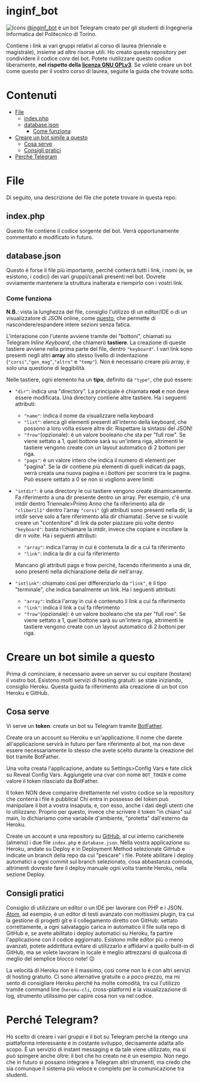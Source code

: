 # inginf_bot
![Icons](https://i.imgur.com/YLSSaGU.png)
[@inginf_bot](https://t.me/inginf_bot) è un bot Telegram creato per gli studenti di Ingegneria Informatica del Politecnico di Torino.

Contiene i link ai vari gruppi relativi al corso di laurea (triennale e magistrale), insieme ad altre risorse utili.
Ho creato questa repository per condividere il codice *core* del bot. Potete riutilizzare questo codice liberamente, **nel rispetto della [licenza GNU GPLv3](https://www.gnu.org/licenses/gpl-3.0.html)**.
Se volete creare un bot come questo per il vostro corso di laurea, seguite la guida che trovate sotto.

# Contenuti

- [File](#files)
	- [index.php](#index.php)
	- [database.json](#database.json)
		- [Come funziona](#come-funziona)
- [Creare un bot simile a questo](#creare-un-bot-simile-a-questo)
	- [Cosa serve](#cosa-serve)
	- [Consigli pratici](#consigli-pratici)
- [Perché Telegram](#perché-telegram)

# File

Di seguito, una descrizione dei file che potete trovare in questa repo:

## index.php

Questo file contiene il codice sorgente del bot. Verrà opportunamente commentato e modificato in futuro.

## database.json

Questo è forse il file più importante, perché conterrà tutti i link, i nomi (e, se esistono, i codici) dei vari gruppi/canali presenti nel bot. Dovrete ovviamente mantenere la struttura inalterata e riempirlo con i vostri link.

### Come funziona

**N.B.**: vista la lunghezza del file, consiglio l'utilizzo di un editor/IDE o di un visualizzatore di JSON online, come [questo](https://jsonformatter.curiousconcept.com/), che permette di nascondere/espandere intere sezioni senza fatica.

L'interazione con l'utente avviene tramite dei "bottoni", chiamati su Telegram *Inline Keyboard*, che chiamerò **tastiere**. La creazione di queste tastiere avviene nella prima parte del file, dentro `"keyboard"`.
I vari link sono presenti negli altri **array** allo stesso livello di indentazione (`"corsi"`,`"gen_mag"`,`"altro"` e `"temp"`). Non è necessario creare più array, è solo una questione di leggibilità.

Nelle tastiere, ogni elemento ha un **tipo**, definito da `"type"`, che può essere:

- `"dir"`: indica una "directory". La principale è chiamata **root** e non deve essere modificata. Una directory contiene altre tastiere.
Ha i seguenti attributi:

	- `"name"`: indica il nome da visualizzare nella keyboard
	- `"list"`: elenca gli elementi presenti all'interno della keyboard, che possono a loro volta essere altre dir. Rispettare la sintassi del JSON!
	- `"frow"`(opzionale): è un valore booleano che sta per "full row". Se viene settato a 1, quel bottone sarà su un'intera riga, altrimenti le tastiere vengono create con un layout automatico di 2 bottoni per riga.
	- `"pags"`: è un valore intero che indica il numero di elementi per "pagina". Se la dir contiene più elementi di quelli indicati da pags, verrà creata una nuova pagina e i bottoni per scorrere tra le pagine. Può essere settato a 0 se non si vogliono avere limiti

- `"intdir"`: è una directory le cui tastiere vengono create dinamicamente. Fa riferimento a una dir presente dentro un array. Per esempio, c'è una intdir dentro Triennale>Primo Anno che fa riferimento alla dir `"cliberil1"` dentro l'array `"corsi"` (gli attributi sono presenti nella dir, la intdir serve solo a fare riferimento alla dir chiamata). Serve se si vuole creare un "contenitore" di link da poter piazzare più volte dentro `"keyboard"`: basta richiamare la intdir, invece che copiare e incollare la dir n volte.
Ha i seguenti attributi:

	- `"array"`: indica l'array in cui è contenuta la dir a cui fa riferimento
	- `"link"`: indica la dir a cui fa riferimento

	Mancano gli attributi pags e frow perché, facendo riferimento a una dir, sono presenti nella dichiarazione della dir nell'array.

- `"intlink"`: chiamato così per differenziarlo da `"link"`, è il tipo "terminale", che indica banalmente un link.
Ha i seguenti attributi:

	- `"array"`: indica l'array in cui è contenuto il link a cui fa riferimento
	- `"link"`: indica il link a cui fa riferimento
	- `"frow"`(opzionale): è un valore booleano che sta per "full row". Se viene settato a 1, quel bottone sarà su un'intera riga, altrimenti le tastiere vengono create con un layout automatico di 2 bottoni per riga.

# Creare un bot simile a questo

Prima di cominciare, è necessario avere un server su cui ospitare (hostare) il vostro bot. Esistono molti servizi di hosting gratuiti: se state iniziando, consiglio Heroku.
Questa guida fa riferimento alla creazione di un bot con Heroku e GitHub.

## Cosa serve

Vi serve un **token**: create un bot su Telegram tramite [BotFather](https://t.me/botfather).

Create ora un account su Heroku e un'applicazione. Il nome che darete all'applicazione servirà in futuro per fare riferimento al bot, ma non deve essere necessariamente lo stesso che avete scelto durante la creazione del bot tramite BotFather.

Una volta creata l'applicazione, andate su Settings>Config Vars e fate click su Reveal Config Vars. Aggiungete una cvar con nome `BOT_TOKEN` e come valore il token rilasciato da BotFather.

Il token NON deve comparire direttamente nel vostro codice se la repository che conterrà i file è pubblica! Chi entra in possesso del token può manipolare il bot a vostra insaputa, e, con esso, anche i dati degli utenti che lo utilizzano. Proprio per questo, invece che scrivere il token "in chiaro" sul main, lo dichiariamo come variabile d'ambiente, "protetta" dall'esterno da Heroku.

Create un account e una repository su [GitHub](https://github.com), al cui interno caricherete (almeno) i due file `index.php` e `database.json`. Nella vostra applicazione su Heroku, andate su Deploy e in Deployment Method selezionate GitHub e indicate un branch della repo da cui "pescare" i file. Potete abilitare i deploy automatici a ogni commit sul branch selezionato, cosa abbastanza comoda, altrimenti dovreste fare il deploy manuale ogni volta tramite Heroku, nella sezione Deploy.

## Consigli pratici

Consiglio di utilizzare un editor o un IDE per lavorare con PHP e i JSON. [Atom](https://atom.io), ad esempio, è un editor di testi avanzato con moltissimi plugin, tra cui la gestione di progetti git e il collegamento diretto con GitHub: settato correttamente, a ogni salvataggio carica in automatico il file sulla repo di GitHub e, se avete abilitato i deploy automatici su Heroku, fa partire l'applicazione con il codice aggiornato. Esistono mille editor più o meno avanzati, potete addirittura evitare di utilizzarlo e affidarvi a quello built-in di GitHub, ma se volete lavorare in locale è meglio attrezzarsi di qualcosa di meglio del semplice blocco note! :wink:

La velocità di Heroku non è il massimo, così come non lo è con altri servizi di hosting gratuito. Ci sono alternative gratuite o a poco prezzo, ma mi sento di consigliare Heroku perché ha molte comodità, tra cui l'utilizzo tramite command line (`heroku-cli`, cross-platform) e la visualizzazione di log, strumento utilissimo per capire cosa non va nel codice.

# Perché Telegram?

Ho scelto di creare i vari gruppi e il bot su Telegram perché la ritengo una piattaforma interessante e in costante sviluppo, decisamente adatta allo scopo. È un servizio di instant messaging e da tale viene utilizzato, ma si può spingere anche oltre: il bot che ho creato ne è un esempio. Non nego che in futuro si possano integrare a Telegram altri strumenti, ma credo che sia comunque il sistema più veloce e completo per la comunicazione tra studenti.
